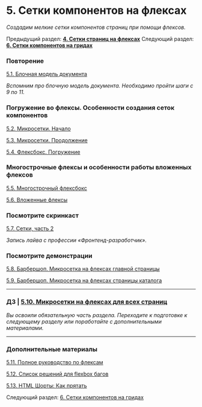 
# 5. Сетки компонентов на флексах

*Создадим мелкие сетки компонентов страниц при помощи флексов.*

Предыдущий раздел: [**4. Сетки страниц на флексах**](m1-p4-flex-page.md ) 
Cледующий раздел: [**6. Сетки компонентов на гридах**](m1-p6-grid.md ) 

### Повторение

[5.1. Блочная модель документа](https://up.htmlacademy.ru/profession/frontender-lite/2/lite-htmlcss/2/module/5/item/1)

*Вспомним про блочную модель документа. Необходимо пройти шаги с 9 по 11.*

### Погружение во флексы. Особенности создания сеток компонентов

[5.2. Микросетки. Начало](https://up.htmlacademy.ru/profession/frontender-lite/2/lite-htmlcss/2/module/5/item/2)

[5.3. Микросетки. Продолжение](https://up.htmlacademy.ru/profession/frontender-lite/2/lite-htmlcss/2/module/5/item/3)

[5.4. Флексбокс. Погружение](https://up.htmlacademy.ru/profession/frontender-lite/2/lite-htmlcss/2/module/5/item/4)

### Многострочные флексы и особенности работы вложенных флексов

[5.5. Многострочный флексбокс](https://up.htmlacademy.ru/profession/frontender-lite/2/lite-htmlcss/2/module/5/item/5)

[5.6. Вложенные флексы](https://up.htmlacademy.ru/profession/frontender-lite/2/lite-htmlcss/2/module/5/item/6)

### Посмотрите скринкаст

[5.7. Сетки, часть 2](https://up.htmlacademy.ru/profession/frontender-lite/2/lite-htmlcss/2/module/5/item/7)

*Запись лайва с профессии «Фронтенд-разработчик».*

### Посмотрите демонстрации

[5.8. Барбершоп. Микросетка на флексах главной страницы](https://up.htmlacademy.ru/profession/frontender-lite/2/lite-htmlcss/2/demos/7495)

[5.9. Барбершоп. Микросетка на флексах страницы каталога](https://up.htmlacademy.ru/profession/frontender-lite/2/lite-htmlcss/2/demos/7497)

***

### ДЗ | [5.10. Микросетки на флексах для всех страниц](https://up.htmlacademy.ru/profession/frontender-lite/2/lite-htmlcss/2/tasks/9)

*Вы освоили обязательную часть раздела. Переходите к подготовке к следующему разделу или поработайте с дополнительными материалами.*

***

### Дополнительные материалы

[5.11. Полное руководство по флексам](https://up.htmlacademy.ru/profession/frontender-lite/2/lite-htmlcss/2/module/5/item/11)

[5.12. Список решений для flexbox багов](https://up.htmlacademy.ru/profession/frontender-lite/2/lite-htmlcss/2/module/5/item/12)

[5.13. HTML Шорты: Как прятать](https://up.htmlacademy.ru/profession/frontender-lite/2/lite-htmlcss/2/module/5/item/13)

Следующий раздел: [6. Сетки компонентов на гридах](https://up.htmlacademy.ru/profession/frontender-lite/2/lite-htmlcss/2/module/6)
